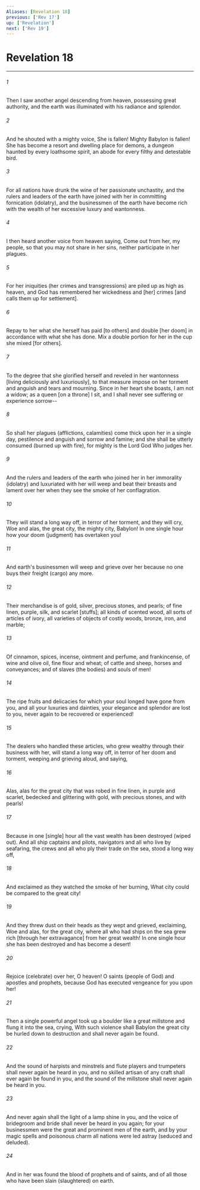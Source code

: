 ```yaml
---
Aliases: [Revelation 18]
previous: ['Rev 17']
up: ['Revelation']
next: ['Rev 19']
---
```

# Revelation 18

***


###### 1 


Then I saw another angel descending from heaven, possessing great authority, and the earth was illuminated with his radiance and splendor. 


###### 2 


And he shouted with a mighty voice, She is fallen! Mighty Babylon is fallen! She has become a resort and dwelling place for demons, a dungeon haunted by every loathsome spirit, an abode for every filthy and detestable bird. 


###### 3 


For all nations have drunk the wine of her passionate unchastity, and the rulers and leaders of the earth have joined with her in committing fornication (idolatry), and the businessmen of the earth have become rich with the wealth of her excessive luxury and wantonness. 


###### 4 


I then heard another voice from heaven saying, Come out from her, my people, so that you may not share in her sins, neither participate in her plagues. 


###### 5 


For her iniquities (her crimes and transgressions) are piled up as high as heaven, and God has remembered her wickedness and [her] crimes [and calls them up for settlement]. 


###### 6 


Repay to her what she herself has paid [to others] and double [her doom] in accordance with what she has done. Mix a double portion for her in the cup she mixed [for others]. 


###### 7 


To the degree that she glorified herself and reveled in her wantonness [living deliciously and luxuriously], to that measure impose on her torment and anguish and tears and mourning. Since in her heart she boasts, I am not a widow; as a queen [on a throne] I sit, and I shall never see suffering or experience sorrow-- 


###### 8 


So shall her plagues (afflictions, calamities) come thick upon her in a single day, pestilence and anguish and sorrow and famine; and she shall be utterly consumed (burned up with fire), for mighty is the Lord God Who judges her. 


###### 9 


And the rulers and leaders of the earth who joined her in her immorality (idolatry) and luxuriated with her will weep and beat their breasts and lament over her when they see the smoke of her conflagration. 


###### 10 


They will stand a long way off, in terror of her torment, and they will cry, Woe and alas, the great city, the mighty city, Babylon! In one single hour how your doom (judgment) has overtaken you! 


###### 11 


And earth's businessmen will weep and grieve over her because no one buys their freight (cargo) any more. 


###### 12 


Their merchandise is of gold, silver, precious stones, and pearls; of fine linen, purple, silk, and scarlet [stuffs]; all kinds of scented wood, all sorts of articles of ivory, all varieties of objects of costly woods, bronze, iron, and marble; 


###### 13 


Of cinnamon, spices, incense, ointment and perfume, and frankincense, of wine and olive oil, fine flour and wheat; of cattle and sheep, horses and conveyances; and of slaves (the bodies) and souls of men! 


###### 14 


The ripe fruits and delicacies for which your soul longed have gone from you, and all your luxuries and dainties, your elegance and splendor are lost to you, never again to be recovered or experienced! 


###### 15 


The dealers who handled these articles, who grew wealthy through their business with her, will stand a long way off, in terror of her doom and torment, weeping and grieving aloud, and saying, 


###### 16 


Alas, alas for the great city that was robed in fine linen, in purple and scarlet, bedecked and glittering with gold, with precious stones, and with pearls! 


###### 17 


Because in one [single] hour all the vast wealth has been destroyed (wiped out). And all ship captains and pilots, navigators and all who live by seafaring, the crews and all who ply their trade on the sea, stood a long way off, 


###### 18 


And exclaimed as they watched the smoke of her burning, What city could be compared to the great city! 


###### 19 


And they threw dust on their heads as they wept and grieved, exclaiming, Woe and alas, for the great city, where all who had ships on the sea grew rich [through her extravagance] from her great wealth! In one single hour she has been destroyed and has become a desert! 


###### 20 


Rejoice (celebrate) over her, O heaven! O saints (people of God) and apostles and prophets, because God has executed vengeance for you upon her! 


###### 21 


Then a single powerful angel took up a boulder like a great millstone and flung it into the sea, crying, With such violence shall Babylon the great city be hurled down to destruction and shall never again be found. 


###### 22 


And the sound of harpists and minstrels and flute players and trumpeters shall never again be heard in you, and no skilled artisan of any craft shall ever again be found in you, and the sound of the millstone shall never again be heard in you. 


###### 23 


And never again shall the light of a lamp shine in you, and the voice of bridegroom and bride shall never be heard in you again; for your businessmen were the great and prominent men of the earth, and by your magic spells and poisonous charm all nations were led astray (seduced and deluded). 


###### 24 


And in her was found the blood of prophets and of saints, and of all those who have been slain (slaughtered) on earth.

